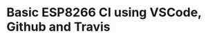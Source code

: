 # Basic ESP8266 CI using VSCode, Github and Travis
 
<!--stackedit_data:
eyJoaXN0b3J5IjpbNjU0MjczNjYwLC0xNjUxODUzMF19
-->